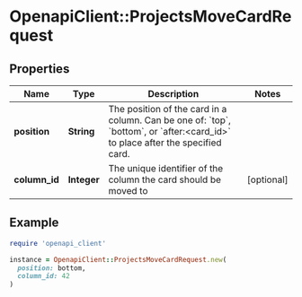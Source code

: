 # OpenapiClient::ProjectsMoveCardRequest

## Properties

| Name | Type | Description | Notes |
| ---- | ---- | ----------- | ----- |
| **position** | **String** | The position of the card in a column. Can be one of: &#x60;top&#x60;, &#x60;bottom&#x60;, or &#x60;after:&lt;card_id&gt;&#x60; to place after the specified card. |  |
| **column_id** | **Integer** | The unique identifier of the column the card should be moved to | [optional] |

## Example

```ruby
require 'openapi_client'

instance = OpenapiClient::ProjectsMoveCardRequest.new(
  position: bottom,
  column_id: 42
)
```


